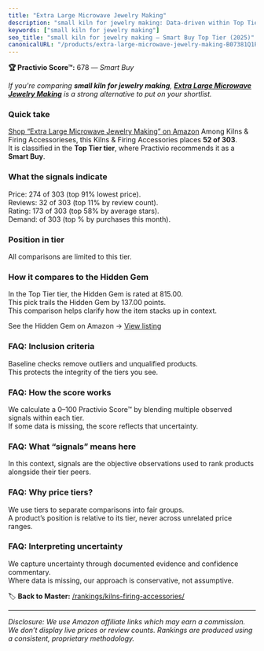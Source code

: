 ```yaml
---
title: "Extra Large Microwave Jewelry Making"
description: "small kiln for jewelry making: Data-driven within Top Tier ranking using the Practivio Score™. Positioned by quality, value, demand, findability, momentum."
keywords: ["small kiln for jewelry making"]
seo_title: "small kiln for jewelry making — Smart Buy Top Tier (2025)"
canonicalURL: "/products/extra-large-microwave-jewelry-making-B07381Q1P2/"
---
```


**🏆 Practivio Score™:** 678 — _Smart Buy_


*If you're comparing **small kiln for jewelry making**, **[Extra Large Microwave Jewelry Making](https://www.amazon.com/dp/B07381Q1P2?tag=practivio-20)** is a strong alternative to put on your shortlist.*
### Quick take
[Shop “Extra Large Microwave Jewelry Making” on Amazon](https://www.amazon.com/dp/B07381Q1P2?tag=practivio-20)
Among Kilns & Firing Accessorieses, this Kilns & Firing Accessories places **52 of 303**.  
It is classified in the **Top Tier tier**, where Practivio recommends it as a **Smart Buy**.

### What the signals indicate
Price: 274 of 303 (top 91% lowest price).  
Reviews: 32 of 303 (top 11% by review count).  
Rating: 173 of 303 (top 58% by average stars).  
Demand:  of 303 (top % by purchases this month).

### Position in tier
All comparisons are limited to this tier.

### How it compares to the Hidden Gem
In the Top Tier tier, the Hidden Gem is rated at 815.00.  
This pick trails the Hidden Gem by 137.00 points.  
This comparison helps clarify how the item stacks up in context.  

See the Hidden Gem on Amazon → [View listing](https://www.amazon.com/dp/B0CQJVQ1XB?tag=practivio-20)

### FAQ: Inclusion criteria
Baseline checks remove outliers and unqualified products.  
This protects the integrity of the tiers you see.

### FAQ: How the score works
We calculate a 0–100 Practivio Score™ by blending multiple observed signals within each tier.  
If some data is missing, the score reflects that uncertainty.

### FAQ: What “signals” means here
In this context, signals are the objective observations used to rank products alongside their tier peers.

### FAQ: Why price tiers?
We use tiers to separate comparisons into fair groups.  
A product’s position is relative to its tier, never across unrelated price ranges.

### FAQ: Interpreting uncertainty
We capture uncertainty through documented evidence and confidence commentary.  
Where data is missing, our approach is conservative, not assumptive.


🏷️ **Back to Master:** [/rankings/kilns-firing-accessories/](/rankings/kilns-firing-accessories/)

---
_Disclosure: We use Amazon affiliate links which may earn a commission. We don’t display live prices or review counts. Rankings are produced using a consistent, proprietary methodology._
